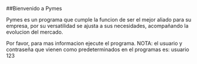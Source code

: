 

##Bienvenido a Pymes

  Pymes es un programa que cumple la funcion de ser el mejor aliado para su empresa, por su versatilidad se ajusta a sus necesidades, acompañando la evolucion del mercado.
  
  
  Por favor, para mas informacion ejecute el programa.
  NOTA: el usuario y contraseña que vienen como predeterminados en el programas es: usuario 123
